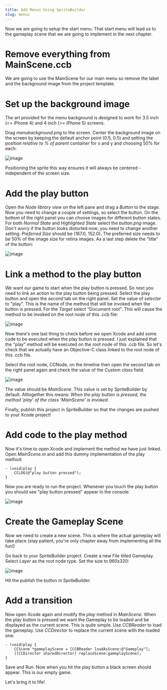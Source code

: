 ```yaml
---
title: Add Menus Using SpriteBuilder
slug: menus
---
```


Now we are going to setup the start menu. That start menu will lead us
to the gameplay scene that we are going to implement in the next
chapter.

Remove everything from MainScene.ccb
====================================

We are going to use the MainScene for our main menu so remove the label
and the background image from the project template.

Set up the background image
===========================

The art provided for the menu background is designed to work for 3.5
inch (\<= iPhone 4) and 4 inch (\>= iPhone 5) screens.

Drag *menubackground.png* to the screen. Center the background image on
the screen by keeping the default anchor point (0.5, 0.5) and setting
the position *relative to % of parent container* for x and y and
choosing 50% for each:

![image](https://s3.amazonaws.com/mgwu-misc/Spritebuilder+Tutorial/Spritebuilder_Center_Image.png)

Positioning the sprite this way ensures it will always be centered -
independent of the screen size.

Add the play button
===================

Open the *Node library view* on the left pane and drag a *Button* to the
stage. Now you need to change a couple of settings, so select the
button. On the bottom of the right panel you can choose images for
different button states. For both *Normal State* and *Highlighted State*
select the *button.png* image. Don't worry if the button looks distorted
now; you need to change another setting: *Preferred Size* should be
(167.0, 152.0). The preferred size needs to be 50% of the image size for
retina images. As a last step delete the "title" of the button:

![image](https://s3.amazonaws.com/mgwu-misc/Spritebuilder+Tutorial/Spritebuilder_setupButton.png)

Link a method to the play button
================================

We want our game to start when the play button is pressed. So next you
need to link an action to the play button being pressed. Select the play
button and open the *second* tab on the right panel. Set the value of
*selector* to "play". This is the name of the method that will be
invoked when the button is pressed. For the *Target* select "Document
root". This will cause the method to be invoked on the root node of this
.ccb file:

![image](https://s3.amazonaws.com/mgwu-misc/Spritebuilder+Tutorial/Spritebuilder_CodeConnection_Menu.png)

Now there's one last thing to check before we open Xcode and add some
code to be executed when the play button is pressed. I just explained
that the "play" method will be executed on the root node of this .ccb
file. So let's check that we actually have an Objective-C class linked
to the root node of this .ccb file.

Select the root node, CCNode, on the timeline then open the second tab
on the right panel again and check the value of the *Custom class*
field:

![image](https://s3.amazonaws.com/mgwu-misc/Spritebuilder+Tutorial/Spritebuilder_Custom_Class_2.png)

The value should be *MainScene*. This value is set by SpriteBuilder by
default. Alltogether this means: *When the play button is pressed, the
method 'play' of the class 'MainScene' is invoked.*

Finally, publish this project in SpriteBuilder so that the changes are
pushed to your Xcode project!

Add code to the play method
===========================

Now it's time to open Xcode and implement the method we have just
linked. Open *MainScene.m* and add this dummy implementation of the play
method:

    - (void)play {
        CCLOG(@"play button pressed");
    }

Now you are ready to run the project. Whenever you touch the play button
you should see "play button pressed" appear in the console:

![image](https://s3.amazonaws.com/mgwu-misc/Spritebuilder+Tutorial/PlayButton.gif)

Create the Gameplay Scene
=========================

Now we need to create a new scene. This is where the actual gameplay
will take place (stay patient, you're only chapter away from
implementing all the fun!)

Go back to your SpriteBuilder project. Create a new File titled
Gameplay. Select *Layer* as the root node type. Set the size to 960x320:

![image](https://s3.amazonaws.com/mgwu-misc/Spritebuilder+Tutorial/Spritebuilder_Gameplay_Scene.png)

Hit the publish the button in SpriteBuilder.

Add a transition
================

Now open Xcode again and modify the *play* method in *MainScene*. When
the play button is pressed we want the Gameplay to be loaded and be
displayed as the current scene. This is quite simple. Use *CCBReader* to
load the gameplay. Use *CCDirector* to replace the current scene with
the loaded one:

    - (void)play {
        CCScene *gameplayScene = [CCBReader loadAsScene:@"Gameplay"];
        [[CCDirector sharedDirector] replaceScene:gameplayScene];
    }

Save and Run. Now when you hit the play button a black screen should
appear. This is our empty game.

Let's bring it to life!
